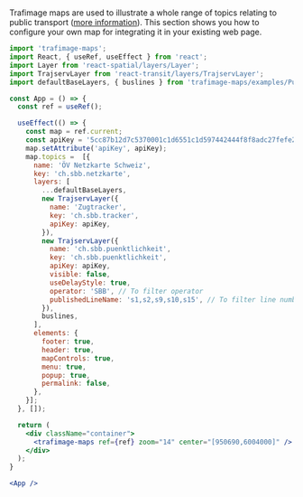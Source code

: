 #

Trafimage maps are used to illustrate a whole range of topics relating to public transport ([more information](https://www.sbb.ch/en/bahnhof-services/bahnhoefe/karten-bahnhofplaene/trafimage-karten.html)).
This section shows you how to configure your own map for integrating it in your existing web page.

```jsx
import 'trafimage-maps';
import React, { useRef, useEffect } from 'react';
import Layer from 'react-spatial/layers/Layer';
import TrajservLayer from 'react-transit/layers/TrajservLayer';
import defaultBaseLayers, { buslines } from 'trafimage-maps/examples/Punctuality/layers';

const App = () => {
  const ref = useRef();

  useEffect(() => {
    const map = ref.current;
    const apiKey = '5cc87b12d7c5370001c1d6551c1d597442444f8f8adc27fefe2f6b93';
    map.setAttribute('apiKey', apiKey);
    map.topics =  [{
      name: 'ÖV Netzkarte Schweiz',
      key: 'ch.sbb.netzkarte',
      layers: [
        ...defaultBaseLayers,
        new TrajservLayer({
          name: 'Zugtracker',
          key: 'ch.sbb.tracker',
          apiKey: apiKey,
        }),
        new TrajservLayer({
          name: 'ch.sbb.puenktlichkeit',
          key: 'ch.sbb.puenktlichkeit',
          apiKey: apiKey,
          visible: false,
          useDelayStyle: true,
          operator: 'SBB', // To filter operator
          publishedLineName: 's1,s2,s9,s10,s15', // To filter line number
        }),
        buslines,
      ],
      elements: {
        footer: true,
        header: true,
        mapControls: true,
        menu: true,
        popup: true,
        permalink: false,
      },
    }];
  }, []);

  return (
    <div className="container">
      <trafimage-maps ref={ref} zoom="14" center="[950690,6004000]" />
    </div>
  );
}

<App />

```
